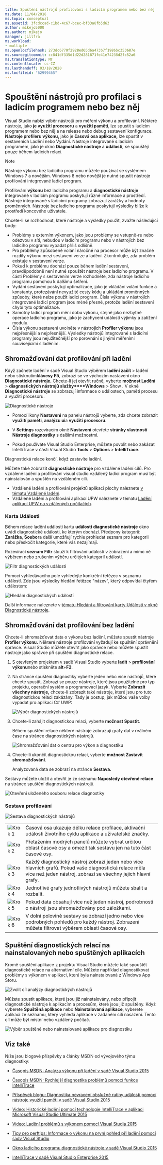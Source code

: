 ```yaml
---
title: Spuštění nástrojů profilování s ladicím programem nebo bez něj | Dokumenty společnosti Microsoft
ms.date: 11/04/2018
ms.topic: conceptual
ms.assetid: 3fcdccad-c1bd-4c67-bcec-bf33a8fb5d63
author: mikejo5000
ms.author: mikejo
manager: jillfra
ms.workload:
- multiple
ms.openlocfilehash: 273dc6770f2928ed65d6a473b7f1986bc353687e
ms.sourcegitcommit: cc841df335d1d22d281871fe41e74238d2fc52a6
ms.translationtype: MT
ms.contentlocale: cs-CZ
ms.lasthandoff: 03/18/2020
ms.locfileid: "62999465"
---
```

# <a name="run-profiling-tools-with-or-without-the-debugger"></a>Spouštění nástrojů pro profilaci s ladicím programem nebo bez něj

Visual Studio nabízí výběr nástrojů pro měření výkonu a profilování. Některé nástroje, jako **je využití procesoru** a **využití paměti**, lze spustit s ladicím programem nebo bez něj a na release nebo debug sestavení konfigurace. **Nástroje profileru výkonu,** jako je **časová osa aplikace,** lze spustit v sestaveních Ladění nebo Vydání. Nástroje integrované s ladicím programem, jako je okno **Diagnostické nástroje** a **události,** se spouštějí pouze během ladicích relací.

>[!NOTE]
>Nástroje výkonu bez ladicího programu můžete používat se systémem Windows 7 a novějším. Windows 8 nebo novější je nutné spustit nástroje profilování integrované ladicí program.

Profilování **výkonu** bez ladicího programu a **diagnostické nástroje** integrované v ladicím programu poskytují různé informace a prostředí. Nástroje integrované s ladicími programy zobrazují zarážky a hodnoty proměnných. Nástroje bez ladicího programu poskytují výsledky blíže k prostředí koncového uživatele.

Chcete-li se rozhodnout, které nástroje a výsledky použít, zvažte následující body:

- Problémy s externím výkonem, jako jsou problémy se vstupně-ru nebo odezvou v síti, nebudou v ladicím programu nebo v nástrojích bez ladicího programu vypadat příliš odlišně.
- Pro problémy způsobené volání náročné na procesor může být značné rozdíly výkonu mezi sestavení verze a ladění. Zkontrolujte, zda problém existuje v sestavení verze.
- Pokud k problému dochází pouze během ladění sestavení, pravděpodobně není nutné spouštět nástroje bez ladicího programu. V části Problémy s sestavením verze rozhodněte, zda nástroje ladicího programu pomohou k dalšímu šetření.
- Vydání sestavení poskytují optimalizace, jako je vkládání volání funkce a konstanty, prořezávání nevyužité cesty kódu a ukládání proměnných způsoby, které nelze použít ladicí program. Čísla výkonu v nástrojích integrované ladicí program jsou méně přesné, protože ladění sestavení chybí tyto optimalizace.
- Samotný ladicí program mění dobu výkonu, stejně jako nezbytné operace ladicího programu, jako je zachycení událostí výjimky a zatížení modulu.
- Čísla výkonu sestavení uvolněte v nástrojích **Profiler výkonu** jsou nejpřesnější a nejpřesnější. Výsledky nástrojů integrované s ladicími programy jsou nejužitečnější pro porovnání s jinými měřeními souvisejícími s laděním.

## <a name="collect-profiling-data-while-debugging"></a><a name="BKMK_Quick_start__Collect_diagnostic_data"></a>Shromažďování dat profilování při ladění

Když začnete ladění v sadě Visual Studio výběrem **ladění začít** > ladění nebo stisknutím**klávesy** **F5**, zobrazí se ve výchozím nastavení okno **Diagnostické nástroje.** Chcete-li jej otevřít ručně, vyberte **možnost Ladění** > **diagnostických nástrojů služby****Windows** > Show . V okně **Diagnostické nástroje** se zobrazují informace o událostech, paměti procesu a využití procesoru.

![Diagnostické nástroje](../profiling/media/diagnostictools-update1.png "Diagnostické nástroje")

- Pomocí ikony **Nastavení** na panelu nástrojů vyberte, zda chcete zobrazit **využití paměti**, **analýzu ui**a **využití procesoru**.

- V **Settings** rozevíracím okně **Nastavení** otevřete **stránky vlastností Nástroje diagnostiky** s dalšími možnostmi.

- Pokud používáte Visual Studio Enterprise, můžete povolit nebo zakázat IntelliTrace v části Visual Studio **Tools** > **Options** > **IntelliTrace**.

Diagnostická relace končí, když zastavíte ladění.

Můžete také zobrazit **diagnostické nástroje** pro vzdálené ladění cílů. Pro vzdálené ladění a profilování visual studio vzdálený ladicí program musí být nainstalován a spuštěn na vzdáleném cíli.
- Vzdálené ladění a profilování projektů aplikací plochy naleznete [v tématu Vzdálené ladění](../debugger/remote-debugging.md).
- Vzdálené ladění a profilování aplikací UPW naleznete v tématu [Ladění aplikací UPW na vzdálených počítačích](../debugger/run-windows-store-apps-on-a-remote-machine.md).

### <a name="the-events-tab"></a>Karta Události

Během relace ladění události kartu **události** **diagnostické nástroje** okno uvádí diagnostické události, ke kterým dochází. Předpony kategorií: **Zarážka**, **Soubor**a další umožňují rychle prohledat seznam pro kategorii nebo přeskočit kategorie, které vás nezajímají.

Rozevírací **seznam Filtr** slouží k filtrování událostí v zobrazení a mimo ně výběrem nebo zrušením výběru určitých kategorií událostí.

![Filtr diagnostických událostí](../profiling/media/diagnosticeventfilter.png "Filtr diagnostických událostí")

Pomocí vyhledávacího pole vyhledejte konkrétní řetězec v seznamu událostí. Zde jsou výsledky hledání řetězce "název", který odpovídal čtyřem událostem:

![Hledání diagnostických událostí](../profiling/media/diagnosticseventsearch.png "Hledání diagnostických událostí")

Další informace naleznete v [tématu Hledání a filtrování karty Události v okně Diagnostické nástroje](https://devblogs.microsoft.com/devops/searching-and-filtering-the-events-tab-of-the-diagnostic-tools-window/).

## <a name="collect-profiling-data-without-debugging"></a>Shromažďování dat profilování bez ladění

Chcete-li shromažďovat data o výkonu bez ladění, můžete spustit nástroje **Profiler výkonu.** Některé nástroje profilování vyžadují ke spuštění oprávnění správce. Visual Studio můžete otevřít jako správce nebo můžete spustit nástroje jako správce při spuštění diagnostické relace.

1. S otevřeným projektem v sadě Visual Studio vyberte **ladit** > **profilování výkonu**nebo stiskněte **alt**+**F2**.

1. Na stránce spuštění diagnostiky vyberte jeden nebo více nástrojů, které chcete spustit. Zobrazí se pouze nástroje, které jsou použitelné pro typ projektu, operační systém a programovací jazyk. Vyberte **Zobrazit všechny nástroje,** chcete-li zobrazit také nástroje, které jsou pro tuto diagnostickou relaci zakázány. Tady je postup, jak můžou vaše volby vypadat pro aplikaci C# UWP:

   ![Výběr diagnostických nástrojů](../profiling/media/diag_selecttool.png "DIAG_SelectTool")

1. Chcete-li zahájit diagnostickou relaci, vyberte **možnost Spustit**.

   Během spuštění relace některé nástroje zobrazují grafy dat v reálném čase na stránce diagnostických nástrojů.

    ![Shromažďování dat o centru pro výkon a diagnostiku](../profiling/media/pdhub_collectdata.png "Centrum shromažďuje data")

1. Chcete-li ukončit diagnostickou relaci, vyberte **možnost Zastavit shromažďování**.

   Analyzovaná data se zobrazí na stránce **Sestava.**

Sestavy můžete uložit a otevřít je ze seznamu **Naposledy otevřené relace** na stránce spuštění diagnostických nástrojů.

![Otevření uloženého souboru relace diagnostiky](../profiling/media/pdhub_openexistingdiagsession.png "PDHUB_OpenExistingDiagSession")

### <a name="the-profiling-report"></a>Sestava profilování
 ![Sestava diagnostických nástrojů](../profiling/media/diag_report.png "DIAG_Report")

|||
|-|-|
|![Krok 1](../profiling/media/procguid_1.png "ProcGuid_1")|Časová osa ukazuje délku relace profilace, aktivační události životního cyklu aplikace a uživatelské značky.|
|![Krok 2](../profiling/media/procguid_2.png "ProcGuid_2")|Přetažením modrých panelů můžete vybrat určitou oblast časové osy a omezit tak sestavu jen na tuto část časové osy.|
|![Krok 3](../profiling/media/procguid_3.png "ProcGuid_3")|Každý diagnostický nástroj zobrazí jeden nebo více hlavních grafů. Pokud vaše diagnostická relace měla více než jeden nástroj, zobrazí se všechny jejich hlavní grafy.|
|![Krok 4](../profiling/media/procguid_4.png "ProcGuid_4")|Jednotlivé grafy jednotlivých nástrojů můžete sbalit a rozbalit.|
|![Krok 5](../profiling/media/procguid_6.png "ProcGuid_6")|Pokud data obsahují více než jeden nástroj, podrobnosti o nástroji jsou shromažďovány pod záložkami.|
|![Krok 6](../profiling/media/procguid_6a.png "ProcGuid_6a")|V dolní polovině sestavy se zobrazí jedno nebo více podrobných pohledů pro každý nástroj. Zobrazení můžete filtrovat výběrem oblastí časové osy.|

## <a name="run-diagnostic-sessions-on-installed-or-running-apps"></a>Spuštění diagnostických relací na nainstalovaných nebo spuštěných aplikacích

 Kromě spuštění aplikace z projektu Visual Studio můžete také spouštět diagnostické relace na alternativní cíle. Můžete například diagnostikovat problémy s výkonem v aplikaci, která byla nainstalovaná z Windows App Storu.

 ![Zvolit cíl analýzy diagnostických nástrojů](../profiling/media/pdhub_chooseanalysistarget.png "PDHUB_ChooseAnalysisTarget")

 Můžete spustit aplikace, které jsou již nainstalovány, nebo připojit diagnostické nástroje k aplikacím a procesům, které jsou již spuštěny. Když vyberete **Spuštěná aplikace** nebo **Nainstalovaná aplikace**, vyberete aplikaci ze seznamu, který vyhledá aplikace v zadaném cíli nasazení. Tento cíl může být místní nebo vzdálený počítač.

 ![Výběr spuštěné nebo nainstalované aplikace pro diagnostiku](../profiling/media/pdhub_selectrunningapp.png "PDHUB_SelectRunningApp")

## <a name="see-also"></a>Viz také

Níže jsou blogové příspěvky a články MSDN od vývojového týmu diagnostiky:
- [Časopis MSDN: Analýza výkonu při ladění v sadě Visual Studio 2015](https://msdn.microsoft.com/magazine/dn973013.aspx)

- [Časopis MSDN: Rychlejší diagnostika problémů pomocí funkce IntelliTrace](https://msdn.microsoft.com/magazine/dn973014.aspx)

- [Příspěvek blogu: Diagnostika nevracení obslužné rutiny událostí pomocí nástroje využití paměti v sadě Visual Studio 2015](https://devblogs.microsoft.com/devops/diagnosing-event-handler-leaks-with-the-memory-usage-tool-in-visual-studio-2015/)

- [Video: Historické ladění pomocí technologie IntelliTrace v aplikaci Microsoft Visual Studio Ultimate 2015](https://channel9.msdn.com/Events/Ignite/2015/BRK3716)

- [Video: Ladění problémů s výkonem pomocí Visual Studia 2015](https://channel9.msdn.com/Events/Build/2015/3-731)

- [Tipy pro perftips: Informace o výkonu na první pohled při ladění pomocí sady Visual Studio](https://devblogs.microsoft.com/devops/perftips-performance-information-at-a-glance-while-debugging-with-visual-studio/)

- [Okno ladicího programu diagnostické nástroje v sadě Visual Studio 2015](https://devblogs.microsoft.com/devops/diagnostic-tools-debugger-window-in-visual-studio-2015/)

- [IntelliTrace v sadě Visual Studio Enterprise 2015](https://devblogs.microsoft.com/devops/intellitrace-in-visual-studio-ultimate-2015/)
